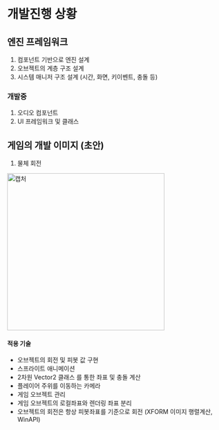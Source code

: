 # 개발진행 상황

## 엔진 프레임워크
1. 컴포넌트 기반으로 엔진 설계
2. 오브젝트의 계층 구조 설계
3. 시스템 매니저 구조 설계 (시간, 화면, 키이벤트, 충돌 등)

### 개발중
1. 오디오 컴포넌트
2. UI 프레임워크 및 클래스


## 게임의 개발 이미지 (초안)

1. 물체 회전
<img width="364" alt="캡처" src="https://github.com/PinTrees/ProjectLoRa/assets/59812031/22c06a93-b6e3-4414-9b48-b694acd45d9f">

#### 적용 기술
- 오브젝트의 회전 및 피봇 값 구현
- 스프라이트 애니메이션
- 2차원 Vector2 클래스 를 통한 좌표 및 충돌 계산
- 플레이어 주위를 이동하는 카메라
- 게임 오브젝트 관리
- 게임 오브젝트의 로컬좌표와 렌더링 좌표 분리
- 오브젝트의 회전은 항상 피봇좌표를 기준으로 회전 (XFORM 이미지 행렬계산, WinAPI)


  
